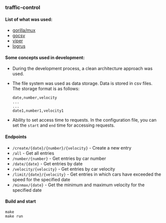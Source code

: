 ### traffic-control

#### List of what was used:
* [gorilla/mux](https://github.com/gorilla/mux)
* [gocsv](https://github.com/gocarina/gocsv) 
* [viper](https://github.com/spf13/viper)
* [logrus](https://github.com/Sirupsen/logrus)

#### Some concepts used in development:
* During the development process, a clean architecture approach was used.
* The file system was used as data storage. Data is stored in csv files. The storage format is as follows:
      
      date,number,velocity
      ...
      ...
      date1,number1,velocity1
      
* Ability to set access time to requests. In the configuration file, you can set the `start` and `end` time for accessing requests.

#### Endpoints
* `/create/{date}/{number}/{velocity}` - Create a new entry
* `/all` - Get all entries
* `/number/{number}` - Get entries by car number
* `/date/{date}` - Get entries by date
* `/velocity/{velocity}` - Get entries by car velocity
* `/limit/{date}/{velocity}` - Get entries in which cars have exceeded the speed for the specified date
* `/minmax/{date}` - Get the minimum and maximum velocity for the specified date

#### Build and start
    make
    make run
